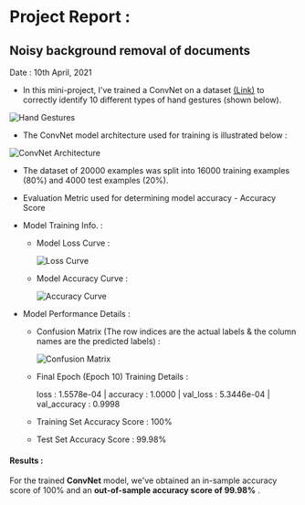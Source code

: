 # Project Report :
## Noisy background removal of documents
Date : 10th April, 2021
* In this mini-project, I've trained a ConvNet on a dataset [(Link)](https://www.kaggle.com/gti-upm/leapgestrecog) to correctly identify 10 different types of hand gestures (shown below).

![Hand Gestures](./misc/hand_gestures.png)

* The ConvNet model architecture used for training is illustrated below : 

![ConvNet Architecture](./misc/model1_convnet.png)

* The dataset of 20000 examples was split into 16000 training examples (80%) and 4000 test examples (20%).
* Evaluation Metric used for determining model accuracy - Accuracy Score
* Model Training Info. :
   * Model Loss Curve :
        
      ![Loss Curve](./misc/model_loss_curve.png)

   * Model Accuracy Curve :
    
      ![Accuracy Curve](./misc/model_accuracy_curve.png)

* Model Performance Details :
    * Confusion Matrix (The row indices are the actual labels & the column names are the predicted labels) :
    
      ![Confusion Matrix](./misc/confusion_matrix_cnn.png)

    * Final Epoch (Epoch 10) Training Details :
    
        loss : 1.5578e-04 | accuracy : 1.0000 | val_loss : 5.3446e-04 | val_accuracy : 0.9998
    * Training Set Accuracy Score : 100%
    * Test Set Accuracy Score : 99.98%
#### Results :
For the trained **ConvNet** model, we've obtained an in-sample accuracy score of 100% and an **out-of-sample accuracy score of 99.98%** .
